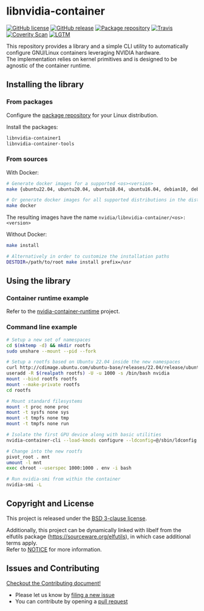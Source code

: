 # libnvidia-container

[![GitHub license](https://img.shields.io/badge/license-New%20BSD-blue.svg?style=flat-square)](https://raw.githubusercontent.com/NVIDIA/libnvidia-container/main/LICENSE)
[![GitHub release](https://img.shields.io/github/release/NVIDIA/libnvidia-container/all.svg?style=flat-square)](https://github.com/NVIDIA/libnvidia-container/releases)
[![Package repository](https://img.shields.io/badge/packages-repository-b956e8.svg?style=flat-square)](https://nvidia.github.io/libnvidia-container)
[![Travis](https://img.shields.io/travis/NVIDIA/libnvidia-container.svg?style=flat-square)](https://travis-ci.org/NVIDIA/libnvidia-container)
[![Coverity Scan](https://img.shields.io/coverity/scan/12444.svg?style=flat-square)](https://scan.coverity.com/projects/nvidia-libnvidia-container)
[![LGTM](https://img.shields.io/lgtm/grade/cpp/g/NVIDIA/libnvidia-container.svg?style=flat-square)](https://lgtm.com/projects/g/NVIDIA/libnvidia-container/alerts/)

This repository provides a library and a simple CLI utility to automatically configure GNU/Linux containers leveraging NVIDIA hardware.\
The implementation relies on kernel primitives and is designed to be agnostic of the container runtime.

## Installing the library
### From packages
Configure the [package repository](https://nvidia.github.io/libnvidia-container/) for your Linux distribution.

Install the packages:
```bash
libnvidia-container1
libnvidia-container-tools
```

### From sources
With Docker:
```bash
# Generate docker images for a supported <os><version>
make {ubuntu22.04, ubuntu20.04, ubuntu18.04, ubuntu16.04, debian10, debian9, centos7, amazonlinux2, opensuse-leap15.1}

# Or generate docker images for all supported distributions in the dist/ directory
make docker
````

The resulting images have the name `nvidia/libnvidia-container/<os>:<version>`

Without Docker:
```bash
make install

# Alternatively in order to customize the installation paths
DESTDIR=/path/to/root make install prefix=/usr
```

## Using the library
### Container runtime example
Refer to the [nvidia-container-runtime](https://github.com/NVIDIA/nvidia-container-runtime) project.

### Command line example

```bash
# Setup a new set of namespaces
cd $(mktemp -d) && mkdir rootfs
sudo unshare --mount --pid --fork

# Setup a rootfs based on Ubuntu 22.04 inside the new namespaces
curl http://cdimage.ubuntu.com/ubuntu-base/releases/22.04/release/ubuntu-base-22.04.4-base-amd64.tar.gz | tar -C rootfs -xz
useradd -R $(realpath rootfs) -U -u 1000 -s /bin/bash nvidia
mount --bind rootfs rootfs
mount --make-private rootfs
cd rootfs

# Mount standard filesystems
mount -t proc none proc
mount -t sysfs none sys
mount -t tmpfs none tmp
mount -t tmpfs none run

# Isolate the first GPU device along with basic utilities
nvidia-container-cli --load-kmods configure --ldconfig=@/sbin/ldconfig.real --no-cgroups --utility --device 0 $(pwd)

# Change into the new rootfs
pivot_root . mnt
umount -l mnt
exec chroot --userspec 1000:1000 . env -i bash

# Run nvidia-smi from within the container
nvidia-smi -L
```

## Copyright and License

This project is released under the [BSD 3-clause license](https://github.com/NVIDIA/libnvidia-container/blob/main/LICENSE).

Additionally, this project can be dynamically linked with libelf from the elfutils package (https://sourceware.org/elfutils), in which case additional terms apply.\
Refer to [NOTICE](https://github.com/NVIDIA/libnvidia-container/blob/main/NOTICE) for more information.

## Issues and Contributing

[Checkout the Contributing document!](CONTRIBUTING.md)

* Please let us know by [filing a new issue](https://github.com/NVIDIA/libnvidia-container/issues/new)
* You can contribute by opening a [pull request](https://help.github.com/articles/using-pull-requests/)

